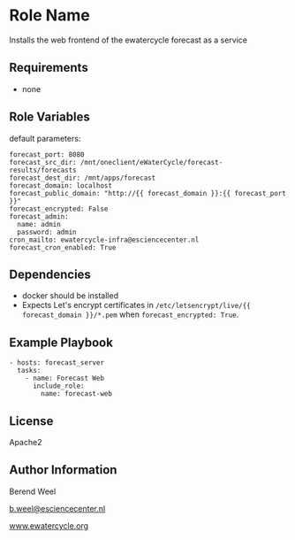Role Name
=========

Installs the web frontend of the ewatercycle forecast as a service

Requirements
------------

- none

Role Variables
--------------

default parameters:
```
forecast_port: 8080
forecast_src_dir: /mnt/oneclient/eWaterCycle/forecast-results/forecasts
forecast_dest_dir: /mnt/apps/forecast
forecast_domain: localhost
forecast_public_domain: "http://{{ forecast_domain }}:{{ forecast_port }}"
forecast_encrypted: False
forecast_admin:
  name: admin
  password: admin
cron_mailto: ewatercycle-infra@esciencecenter.nl
forecast_cron_enabled: True
```

Dependencies
------------

- docker should be installed
- Expects Let's encrypt certificates in `/etc/letsencrypt/live/{{ forecast_domain }}/*.pem` when `forecast_encrypted: True`.

Example Playbook
----------------

    - hosts: forecast_server
      tasks:
        - name: Forecast Web
          include_role:
            name: forecast-web

License
-------

Apache2

Author Information
------------------

Berend Weel

b.weel@esciencecenter.nl

www.ewatercycle.org
